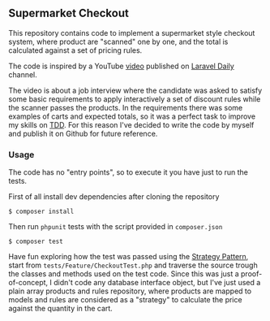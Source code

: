 ## Supermarket Checkout

This repository contains code to implement a supermarket style checkout system, where product are "scanned" one by one, and the total is calculated against a set of pricing rules.

The code is inspired by a YouTube [video](https://www.youtube.com/watch?v=5XywKLjCD3g) published on  [Laravel Daily](https://www.youtube.com/channel/UCTuplgOBi6tJIlesIboymGA) channel.

The video is about a job interview where the candidate was asked to satisfy some basic requirements to apply interactively a set of discount rules while the scanner passes the products.
In the requirements there was some examples of carts and expected totals, so it was a perfect task to improve my skills on [TDD](https://en.wikipedia.org/wiki/Test-driven_development). 
For this reason I've decided to write the code by myself and publish it on Github for future reference.

### Usage
The code has no "entry points", so to execute it you have just to run the tests.

First of all install dev dependencies after cloning the repository
```shell script
$ composer install
```

Then run `phpunit` tests with the script provided in `composer.json`
```shell script
$ composer test
``` 

Have fun exploring how the test was passed using the [Strategy Pattern](https://it.wikipedia.org/wiki/Strategy_pattern), start from `tests/Feature/CheckoutTest.php` and traverse the source trough the classes and methods used on the test code.
Since this was just a proof-of-concept, I didn't code any database interface object, but I've just used a plain array products and rules repository, where products are mapped to models and rules are considered as a "strategy" to calculate the price against the quantity in the cart.
